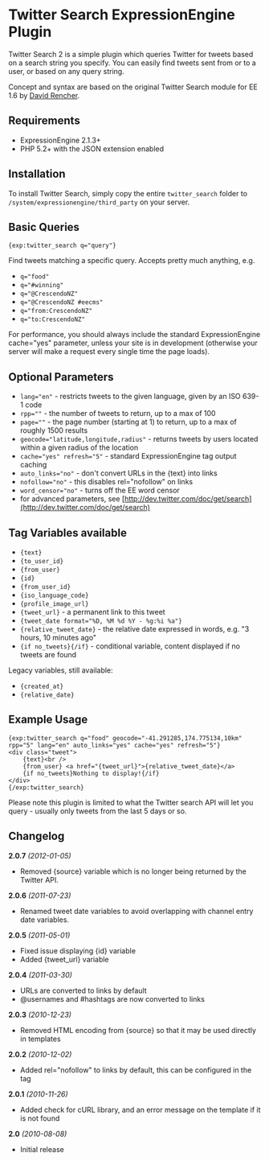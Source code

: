 Twitter Search ExpressionEngine Plugin
======================================

Twitter Search 2 is a simple plugin which queries Twitter for tweets based on a search string
you specify. You can easily find tweets sent from or to a user, or based on any query string.

Concept and syntax are based on the original Twitter Search module for EE 1.6
by [David Rencher](http://www.lumis.com/).

Requirements
------------

* ExpressionEngine 2.1.3+
* PHP 5.2+ with the JSON extension enabled

Installation
------------

To install Twitter Search, simply copy the entire `twitter_search` folder to
`/system/expressionengine/third_party` on your server.

Basic Queries
-------------

    {exp:twitter_search q="query"}

Find tweets matching a specific query. Accepts pretty much anything, e.g.

* `q="food"`
* `q="#winning"`
* `q="@CrescendoNZ"`
* `q="@CrescendoNZ #eecms"`
* `q="from:CrescendoNZ"`
* `q="to:CrescendoNZ"`
 
For performance, you should always include the standard ExpressionEngine
cache="yes" parameter, unless your site is in development (otherwise your
server will make a request every single time the page loads).

Optional Parameters
-------------------

* `lang="en"` - restricts tweets to the given language, given by an ISO 639-1 code
* `rpp=""` - the number of tweets to return, up to a max of 100
* `page=""` - the page number (starting at 1) to return, up to a max of roughly 1500 results
* `geocode="latitude,longitude,radius"` - returns tweets by users located within a given radius of the location
* `cache="yes" refresh="5"` - standard ExpressionEngine tag output caching
* `auto_links="no"` - don't convert URLs in the {text} into links
* `nofollow="no"` - this disables rel="nofollow" on links
* `word_censor="no"` - turns off the EE word censor
* for advanced parameters, see [http://dev.twitter.com/doc/get/search](http://dev.twitter.com/doc/get/search)

Tag Variables available
-----------------------

* `{text}`
* `{to_user_id}`
* `{from_user}`
* `{id}`
* `{from_user_id}`
* `{iso_language_code}`
* `{profile_image_url}`
* `{tweet_url}` - a permanent link to this tweet
* `{tweet_date format="%D, %M %d %Y - %g:%i %a"}`
* `{relative_tweet_date}` - the relative date expressed in words, e.g. "3 hours, 10 minutes ago"
* `{if no_tweets}{/if}` - conditional variable, content displayed if no tweets are found

Legacy variables, still available:

* `{created_at}`
* `{relative_date}`

Example Usage
-------------

    {exp:twitter_search q="food" geocode="-41.291285,174.775134,10km" rpp="5" lang="en" auto_links="yes" cache="yes" refresh="5"}
    <div class="tweet">
        {text}<br />
        {from_user} <a href="{tweet_url}">{relative_tweet_date}</a>
        {if no_tweets}Nothing to display!{/if}
    </div>
    {/exp:twitter_search}

Please note this plugin is limited to what the Twitter search API will let you query - usually
only tweets from the last 5 days or so.

Changelog
---------

**2.0.7** *(2012-01-05)*

* Removed {source} variable which is no longer being returned by the Twitter API.

**2.0.6** *(2011-07-23)*

* Renamed tweet date variables to avoid overlapping with channel entry date variables.

**2.0.5** *(2011-05-01)*

* Fixed issue displaying {id} variable
* Added {tweet_url} variable

**2.0.4** *(2011-03-30)*

* URLs are converted to links by default
* @usernames and #hashtags are now converted to links

**2.0.3** *(2010-12-23)*

* Removed HTML encoding from {source} so that it may be used directly in templates

**2.0.2** *(2010-12-02)*

* Added rel="nofollow" to links by default, this can be configured in the tag

**2.0.1** *(2010-11-26)*

* Added check for cURL library, and an error message on the template if it is not found

**2.0** *(2010-08-08)*

* Initial release